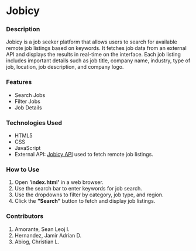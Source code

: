 # Jobicy
### Description

Jobicy is a job seeker platform that allows users to search for available remote job listings based on keywords. It fetches job data from an external API and displays the results in real-time on the interface. Each job listing includes important details such as job title, company name, industry, type of job, location, job description, and company logo.

### Features
- Search Jobs
- Filter Jobs
- Job Details

### Technologies Used

 - HTML5
 - CSS
 - JavaScript
 - External API:  [Jobicy API](https://jobicy.com/api/v2/remote-jobs) used to fetch remote job listings.

### How to Use
1. Open **'index.html'** in a web browser. 
2. Use the search bar to enter keywords for job search. 
3. Use the dropdowns to filter by category, job type, and region. 
4. Click the **"Search"** button to fetch and display job listings.

### Contributors

1. Amorante, Sean Leoj I.
2. Hernandez, Jamir Adrian D.
3. Abiog, Christian L.

